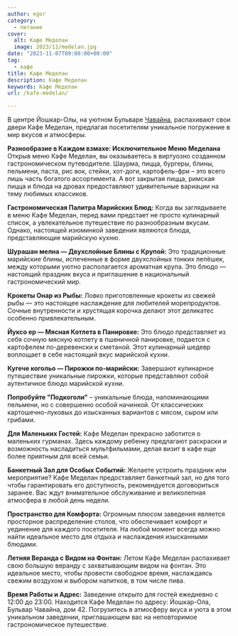 ```yaml
---
author: egor
category:
  - питание
cover:
  alt: Кафе Меделан
  image: 2023/11/medelan.jpg
date: "2023-11-07T09:00:00+00:00"
tag:
  - кафе
title: Кафе Меделан
description: Кафе Меделан
keywords: Кафе Меделан
url: /kafe-medelan/

---
```

В центре Йошкар-Олы, на уютном Бульваре [Чавайна](/pamyatnik-chavajnu/), распахивают свои двери Кафе Меделан, предлагая посетителям уникальное погружение в мир вкусов и атмосферы.

**Разнообразие в Каждом взмахе: Исключительное Меню Меделана** Открыв меню Кафе Меделан, вы оказываетесь в виртуозно созданном гастрономическом путеводителе. Шаурма, пицца, бургеры, блины, пельмени, паста, рис вок, стейки, хот-доги, картофель-фри – это всего лишь часть богатого ассортимента. А вот закрытая пицца, римская пицца и блюда на дровах предоставляют удивительные вариации на тему любимых классиков.

**Гастрономическая Палитра Марийских Блюд:** Когда вы заглядываете в меню Кафе Меделан, перед вами предстает не просто кулинарный список, а увлекательное путешествие по разнообразным вкусам. Однако, настоящей изюминкой заведения являются блюда, представляющие марийскую кухню.

**Шурашан мелна — Двухслойные Блины с Крупой:** Это традиционные марийские блины, испеченные в форме двухслойных тонких лепёшек, между которыми уютно располагается ароматная крупа. Это блюдо — настоящий праздник вкуса и приглашение в национальный гастрономический мир.

**Крокеты Онар из Рыбы:** Ловко приготовленные крокеты из свежей рыбы — это настоящее наслаждение для любителей морепродуктов. Сочные внутренности и хрустящая корочка делают этот деликатес особенно привлекательным.

**Йуксо ер — Мясная Котлета в Панировке:** Это блюдо представляет из себя сочную мясную котлету в пшеничной панировке, подается с картофелем по-деревенски и сметаной. Этот кулинарный шедевр воплощает в себе настоящий вкус марийской кухни.

**Кугече когольо — Пирожки по-марийски:** Завершают кулинарное путешествие уникальные пирожки, которые представляют собой аутентичное блюдо марийской кухни.

**Попробуйте "Подкоголи"** – уникальные блюда, напоминающими пельмени, но с совершенно особой начинкой. От классических картошечно-луковых до изысканных вариантов с мясом, сыром или грибами.

**Для Маленьких Гостей:** Кафе Меделан прекрасно заботится о маленьких гурманах. Здесь каждому ребенку предлагают раскраски и возможность насладиться мультфильмами, делая визит в кафе еще более приятным для всей семьи.

**Банкетный Зал для Особых Событий:** Желаете устроить праздник или мероприятие? Кафе Меделан предоставляет банкетный зал, но для того чтобы гарантировать его доступность, рекомендуется договориться заранее. Вас ждут внимательное обслуживание и великолепная атмосфера в любой день недели.

**Пространство для Комфорта:** Огромным плюсом заведения является просторное распределение столов, что обеспечивает комфорт и уединение для каждого посетителя. На любой момент всегда можно найти идеальное место для отдыха и наслаждения изысканными блюдами.

**Летняя Веранда с Видом на Фонтан:** Летом Кафе Меделан распахивает свою большую веранду с захватывающим видом на фонтан. Это идеальное место, чтобы провести свободное время, наслаждаясь свежим воздухом и выбором напитков, в том числе пива.

**Время Работы и Адрес:** Заведение открыто для гостей ежедневно с 12:00 до 23:00. Находится Кафе Меделан по адресу: Йошкар-Ола, Бульвар Чавайна, дом 42. Погрузитесь в атмосферу вкуса и уюта в этом уникальном заведении, приглашающем вас на неповторимое гастрономическое путешествие.
